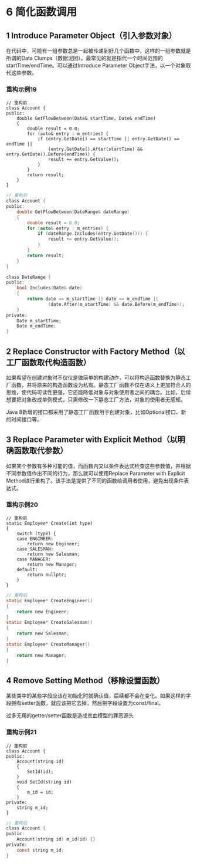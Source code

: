 # 6 简化函数调用

## 1 Introduce Parameter Object（引入参数对象）
在代码中，可能有一组参数总是一起被传递到好几个函数中，这样的一组参数就是所谓的Data Clumps（数据泥团）。最常见的就是指代一个时间范围的startTime/endTime。可以通过Introduce Parameter Object手法，以一个对象取代这些参数。

### 重构示例19

```
// 重构前
class Account {
public:
    double GetFlowBetween(Date& startTime, Date& endTime)
    {
        double result = 0.0;
        for (auto& entry : m_entries) {
            if (entry.GetDate() == startTime || entry.GetDate() == endTime ||
                (entry.GetDate().After(startTime) && entry.GetDate().Before(endTime)) {
                result += entry.GetValue();
            }
        }
        return result;
    }
}
```
```C
// 重构后
class Account {
public:
    double GetFlowBetween(DateRange& dateRange)
    {
        double result = 0.0;
        for (auto& entry : m_entries) {
            if (dateRange.Includes(entry.GetDate())) {
                result += entry.GetValue();
            }
        }
        return result;
    }
}

class DateRange {
public:
    bool Includes(Date& date)
    {
        return date == m_startTime || date == m_endTime ||
                (date.After(m_startTime) && date.Before(m_endTime));
    }
private:
    Date m_startTime;
    Date m_endTime;
}
```

## 2 Replace Constructor with Factory Method（以工厂函数取代构造函数）
如果希望在创建对象时不仅仅是做简单的构建动作，可以将构造函数替换为静态工厂函数，并将原来的构造函数设为私有。静态工厂函数不仅在语义上更加符合人的思维，使代码可读性更强，它还能降低对象与对象使用者之间的耦合。比如，后续想要把对象改成单例模式，只需修改一下静态工厂方法，对象的使用者无感知。

Java 8新增的接口都采用了静态工厂函数用于创建对象，比如Optional接口、新的时间接口等。

## 3 Replace Parameter with Explicit Method（以明确函数取代参数）
如果某个参数有多种可能的值，而函数内又以条件表达式检查这些参数值，并根据不同参数值作出不同的行为，那么就可以使用Replace Parameter with Explicit Method进行重构了。该手法是提供了不同的函数给调用者使用，避免出现条件表达式。

### 重构示例20
```
// 重构前
static Employee* Create(int type)
{
    switch (type) {
    case ENGINEER:
        return new Engineer;
    case SALESMAN:
        return new Salesman;
    case MANAGER:
        return new Manager;
    default:
        return nullptr;
    }
}
```
```C
// 重构后
static Employee* CreateEngineer()
{
    return new Engineer;
}
static Employee* CreateSalesman()
{
    return new Salesman;
}
static Employee* CreateManager()
{
    return new Manager;
}
```

## 4 Remove Setting Method（移除设置函数）
某些类中的某些字段应该在初始化时就确认值，后续都不会在变化。如果这样的字段拥有setter函数，就应该把它去掉，然后把字段设置为const/final。

过多无用的getter/setter函数是造成贫血模型的罪恶源头

### 重构示例21
```
// 重构前
class Account {
public:
    Account(string id)
    {
        SetId(id);
    }
    void SetId(string id)
    {
        m_id = id;
    }
private:
    string m_id;
}
```
```C
// 重构后
class Account {
public:
    Account(string id) m_id(id) {}
private:
    const string m_id;
}
```

